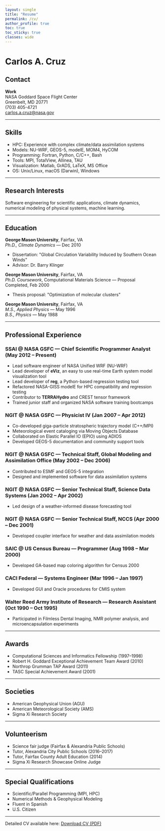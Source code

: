 ```yaml
---
layout: single
title: "Resume"
permalink: /cv/
author_profile: true
toc: true
toc_sticky: true
classes: wide
---
```


# Carlos A. Cruz

## Contact

**Work**  
NASA Goddard Space Flight Center  
Greenbelt, MD 20771  
(703) 405-4721  
carlos.a.cruz@nasa.gov  

---

## Skills

- HPC: Experience with complex climate/data assimilation systems  
- Models: NU-WRF, GEOS-5, modelE, MOM4, HyCOM  
- Programming: Fortran, Python, C/C++, Bash  
- Tools: MPI, TotalView, Allinea, TAU  
- Visualization: Matlab, GrADS, LaTeX, MS Office  
- OS: Unix/Linux, macOS (Darwin), Windows  

---

## Research Interests

Software engineering for scientific applications, climate dynamics, numerical modeling of physical systems, machine learning.

---

## Education

**George Mason University**, Fairfax, VA  
_Ph.D., Climate Dynamics_ — Dec 2010  
- Dissertation: "Global Circulation Variability Induced by Southern Ocean Winds"  
- Advisor: Dr. Barry Klinger

**George Mason University**, Fairfax, VA  
_Ph.D. Coursework_, Computational Materials Science — Proposal Completed, Feb 2000  
- Thesis proposal: "Optimization of molecular clusters"

**George Mason University**, Fairfax, VA  
_M.S., Applied Physics_ — May 1996  
_B.S., Physics_ — May 1988

---

## Professional Experience

### SSAI @ NASA GSFC — Chief Scientific Programmer Analyst (May 2012 – Present)

- Lead software engineer of NASA Unified WRF (NU-WRF)
- Lead developer of **eViz**, an easy to use real-time Earth system model visualization tool
- Lead developer of **reg**, a Python-based regression testing tool
- Refactored NASA-GISS modelE for HPC compatibility and regression testing
- Contributor to **TERRAHydro** and CREST tensor framework
- Trained junior staff and organized NASA software training bootcamps

### NGIT @ NASA GSFC — Physicist IV (Jan 2007 – Apr 2012)

- Co-developed giga-particle stratospheric trajectory model (C++/MPI)
- Meteorological event cataloging via Moving Objects Database
- Collaborated on Elastic Parallel IO (EPIO) using ADIOS
- Developed GEOS-5 documentation and community support tools

### NGIT @ NASA GSFC — Technical Staff, Global Modeling and Assimilation Office (May 2002 – Dec 2006)

- Contributed to ESMF and GEOS-5 integration
- Designed and implemented software for data assimilation systems

### NGIT @ NASA GSFC — Senior Technical Staff, Science Data Systems (Jan 2002 – Apr 2002)

- Led design of a weather-informed disease forecasting tool

### NGIT @ NASA GSFC — Senior Technical Staff, NCCS (Apr 2000 – Dec 2001)

- Developed coupler interface for weather and data assimilation models

### SAIC @ US Census Bureau — Programmer (Aug 1998 – Mar 2000)

- Developed GA-based map coloring algorithm for Census 2000

### CACI Federal — Systems Engineer (Mar 1996 – Jan 1997)

- Developed GUI and Oracle procedures for CMIS system

### Walter Reed Army Institute of Research — Research Assistant (Oct 1990 – Oct 1995)

- Participated in Filmless Dental Imaging, NMR polymer analysis, and microencapsulation experiments

---

## Awards

- Computational Sciences and Informatics Fellowship (1997–1998)  
- Robert H. Goddard Exceptional Achievement Team Award (2010)  
- Northrop Grumman TAP Award (2011)  
- TASC Special Achievement Award (2001)

---

## Societies

- American Geophysical Union (AGU)  
- American Meteorological Society (AMS)  
- Sigma Xi Research Society

---

## Volunteerism

- Science fair judge (Fairfax & Alexandria Public Schools)  
- Tutor, Alexandria City Public Schools (2016–2017)  
- Tutor, Fairfax County Adult Education (2014)  
- Sigma Xi Research Showcase Online Judge

---

## Special Qualifications

- Scientific/Parallel Programming (MPI, HPC)  
- Numerical Methods & Geophysical Modeling  
- Fluent in Spanish  
- U.S. Citizen

---

Detailed CV available here: [Download CV (PDF)](/assets/files/carlos_cruz_cv.pdf)

